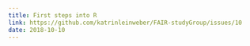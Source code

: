 ```yaml
---
title: First steps into R
link: https://github.com/katrinleinweber/FAIR-studyGroup/issues/10
date: 2018-10-10
---
```

